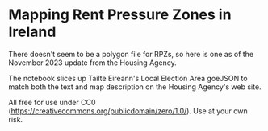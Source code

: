 # Mapping Rent Pressure Zones in Ireland
There doesn't seem to be a polygon file for RPZs, so here is one as of the November 2023 update from the Housing Agency.

The notebook slices up Tailte Eireann's Local Election Area goeJSON to match both the text and map description on the Housing Agency's web site.

All free for use under CC0 (https://creativecommons.org/publicdomain/zero/1.0/). Use at your own risk.
